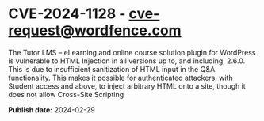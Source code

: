 # CVE-2024-1128 - cve-request@wordfence.com

The Tutor LMS – eLearning and online course solution plugin for WordPress is vulnerable to HTML Injection in all versions up to, and including, 2.6.0. This is due to insufficient sanitization of HTML input in the Q&A functionality. This makes it possible for authenticated attackers, with Student access and above, to inject arbitrary HTML onto a site, though it does not allow Cross-Site Scripting

**Publish date:** 2024-02-29
